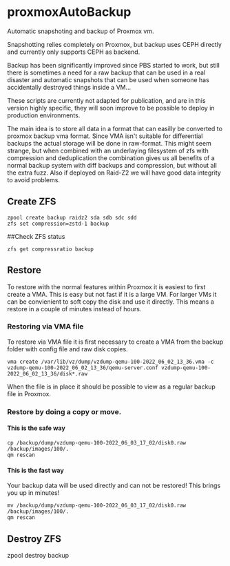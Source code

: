 # proxmoxAutoBackup
Automatic snapshoting and backup of Proxmox vm.

Snapshotting relies completely on Proxmox, but backup uses CEPH directly and currently only supports CEPH as backend.

Backup has been significantly improved since PBS started to work, but still there is sometimes a need for a raw backup that can be used in a real disaster and automatic snapshots that can be used when someone has accidentally destroyed things inside a VM...

These scripts are currently not adapted for publication, and are in this version highly specific, they will soon improve to be possible to deploy in production environments.

The main idea is to store all data in a format that can easilly be converted to proxmox backup vma format. Since VMA isn't suitable for differential backups the actual storage will be done in raw-format. This might seem strange, but when combined with an underlaying filesystem of zfs with compression and deduplication the combination gives us all benefits of a normal backup system with diff backups and compression, but without all the extra fuzz. Also if deployed on Raid-Z2 we will have good data integrity to avoid problems.

## Create ZFS
```
zpool create backup raidz2 sda sdb sdc sdd
zfs set compression=zstd-1 backup
```

##Check ZFS status
```
zfs get compressratio backup
```

## Restore
To restore with the normal features within Proxmox it is easiest to first create a VMA. This is easy but not fast if it is a large VM. For larger VMs it can be convienient to soft copy the disk and use it directly. This means a restore in a couple of minutes instead of hours.

### Restoring via VMA file
To restore via VMA file it is first necessary to create a VMA from the backup folder with config file and raw disk copies.
```
vma create /var/lib/vz/dump/vzdump-qemu-100-2022_06_02_13_36.vma -c vzdump-qemu-100-2022_06_02_13_36/qemu-server.conf vzdump-qemu-100-2022_06_02_13_36/disk*.raw
```
When the file is in place it should be possible to view as a regular backup file in Proxmox.

### Restore by doing a copy or move.
#### This is the safe way

```
cp /backup/dump/vzdump-qemu-100-2022_06_03_17_02/disk0.raw /backup/images/100/.
qm rescan
```

#### This is the fast way
 Your backup data will be used directly and can not be restored! This brings you  up in minutes!
```
mv /backup/dump/vzdump-qemu-100-2022_06_03_17_02/disk0.raw /backup/images/100/.
qm rescan
```

## Destroy ZFS
zpool destroy backup
